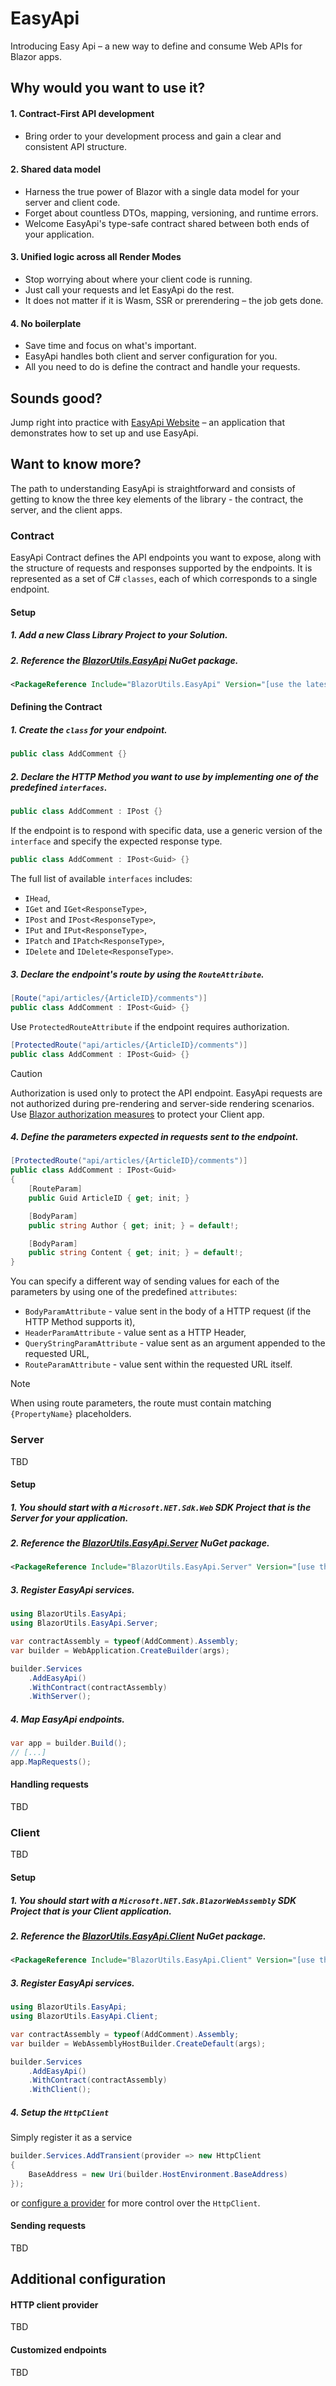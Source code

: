 # EasyApi
Introducing Easy Api – a new way to define and consume Web APIs for Blazor apps. 

## Why would you want to use it?

#### 1. Contract-First API development
- Bring order to your development process and gain a clear and consistent API structure.

#### 2. Shared data model
- Harness the true power of Blazor with a single data model for your server and client code.  
- Forget about countless DTOs, mapping, versioning, and runtime errors.  
- Welcome EasyApi's type-safe contract shared between both ends of your application.

#### 3. Unified logic across all Render Modes
- Stop worrying about where your client code is running.  
- Just call your requests and let EasyApi do the rest.  
- It does not matter if it is Wasm, SSR or prerendering – the job gets done.

#### 4. No boilerplate
- Save time and focus on what's important.  
- EasyApi handles both client and server configuration for you.  
- All you need to do is define the contract and handle your requests.

## Sounds good? 
Jump right into practice with [EasyApi Website](https://github.com/bpawluk/EasyApiWebsite) – an application that demonstrates how to set up and use EasyApi.

## Want to know more? 
The path to understanding EasyApi is straightforward and consists of getting to know the three key elements of the library - the contract, the server, and the client apps.

### Contract
EasyApi Contract defines the API endpoints you want to expose, along with the structure of requests and responses supported by the endpoints. It is represented as a set of C# ```classes```, each of which corresponds to a single endpoint.

#### Setup
##### 1. Add a new Class Library Project to your Solution.
##### 2. Reference the [BlazorUtils.EasyApi](https://www.nuget.org/packages/BlazorUtils.EasyApi) NuGet package.

```xml
<PackageReference Include="BlazorUtils.EasyApi" Version="[use the latest version here]" />
```

#### Defining the Contract

##### 1. Create the ```class``` for your endpoint.

```csharp
public class AddComment {}
```

##### 2. Declare the HTTP Method you want to use by implementing one of the predefined ```interfaces```.

```csharp
public class AddComment : IPost {}
```

If the endpoint is to respond with specific data, use a generic version of the ```interface``` and specify the expected response type.  

```csharp
public class AddComment : IPost<Guid> {}
```

The full list of available ```interfaces``` includes: 
  - ```IHead```, 
  - ```IGet``` and ```IGet<ResponseType>```,
  - ```IPost``` and ```IPost<ResponseType>```, 
  - ```IPut``` and ```IPut<ResponseType>```, 
  - ```IPatch``` and ```IPatch<ResponseType>```, 
  - ```IDelete``` and ```IDelete<ResponseType>```.

##### 3. Declare the endpoint's route by using the ```RouteAttribute```.

```csharp
[Route("api/articles/{ArticleID}/comments")]
public class AddComment : IPost<Guid> {}
```

Use ```ProtectedRouteAttribute``` if the endpoint requires authorization.

```csharp
[ProtectedRoute("api/articles/{ArticleID}/comments")]
public class AddComment : IPost<Guid> {}
```

> [!CAUTION]
> Authorization is used only to protect the API endpoint. EasyApi requests are not authorized during pre-rendering and server-side rendering scenarios. Use [Blazor authorization measures](https://learn.microsoft.com/en-us/aspnet/core/blazor/security/#authorization) to protect your Client app. 

##### 4. Define the parameters expected in requests sent to the endpoint.

```csharp
[ProtectedRoute("api/articles/{ArticleID}/comments")]
public class AddComment : IPost<Guid>
{
    [RouteParam]
    public Guid ArticleID { get; init; }

    [BodyParam]
    public string Author { get; init; } = default!;

    [BodyParam]
    public string Content { get; init; } = default!;
}
```

You can specify a different way of sending values for each of the parameters by using one of the predefined ```attributes```: 
- ```BodyParamAttribute``` - value sent in the body of a HTTP request (if the HTTP Method supports it), 
- ```HeaderParamAttribute``` - value sent as a HTTP Header, 
- ```QueryStringParamAttribute``` - value sent as an argument appended to the requested URL, 
- ```RouteParamAttribute``` - value sent within the requested URL itself.

> [!NOTE]  
> When using route parameters, the route must contain matching ```{PropertyName}``` placeholders.

### Server 
TBD

#### Setup
##### 1. You should start with a ```Microsoft.NET.Sdk.Web``` SDK Project that is the Server for your application.
##### 2. Reference the [BlazorUtils.EasyApi.Server](https://www.nuget.org/packages/BlazorUtils.EasyApi.Server) NuGet package.

```xml
<PackageReference Include="BlazorUtils.EasyApi.Server" Version="[use the latest version here]" />
```

##### 3. Register EasyApi services.

```csharp
using BlazorUtils.EasyApi;
using BlazorUtils.EasyApi.Server;

var contractAssembly = typeof(AddComment).Assembly;
var builder = WebApplication.CreateBuilder(args);

builder.Services
    .AddEasyApi()
    .WithContract(contractAssembly)
    .WithServer();
```

##### 4. Map EasyApi endpoints.
```csharp
var app = builder.Build();
// [...]
app.MapRequests();
```

#### Handling requests
TBD

### Client
TBD

#### Setup
##### 1. You should start with a ```Microsoft.NET.Sdk.BlazorWebAssembly``` SDK Project that is your Client application.
##### 2. Reference the [BlazorUtils.EasyApi.Client](https://www.nuget.org/packages/BlazorUtils.EasyApi.Client) NuGet package.

```xml
<PackageReference Include="BlazorUtils.EasyApi.Client" Version="[use the latest version here]" />
```

##### 3. Register EasyApi services.

```csharp
using BlazorUtils.EasyApi;
using BlazorUtils.EasyApi.Client;

var contractAssembly = typeof(AddComment).Assembly;
var builder = WebAssemblyHostBuilder.CreateDefault(args);

builder.Services
    .AddEasyApi()
    .WithContract(contractAssembly)
    .WithClient();
```

##### 4. Setup the ```HttpClient```
Simply register it as a service

```csharp
builder.Services.AddTransient(provider => new HttpClient
{
    BaseAddress = new Uri(builder.HostEnvironment.BaseAddress)
});
```

or [configure a provider](#http-client-provider) for more control over the ```HttpClient```.

#### Sending requests
TBD

## Additional configuration

#### HTTP client provider
TBD

#### Customized endpoints
TBD
